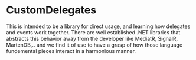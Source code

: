 # CustomDelegates

This is intended to be a library for direct usage, and learning how delegates and events work together. There are well established .NET libraries that abstracts this behavior away from the developer like MediatR, SignalR, MartenDB,.. and we find it of use to have a grasp of how those language fundemental pieces interact in a harmonious manner. 
